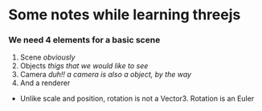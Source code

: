 # Some notes while learning threejs

### We need 4 elements for a basic scene
1. Scene *obviously*
2. Objects *thigs that we would like to see*
3. Camera *duh!! a camera is also a object, by the way*
4. And a renderer


- Unlike scale and position, rotation is not a Vector3. Rotation is an Euler

